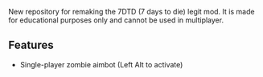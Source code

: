 New repository for remaking the 7DTD (7 days to die) legit mod. 
It is made for educational purposes only and cannot be used in multiplayer.

## Features
- Single-player zombie aimbot (Left Alt to activate)
